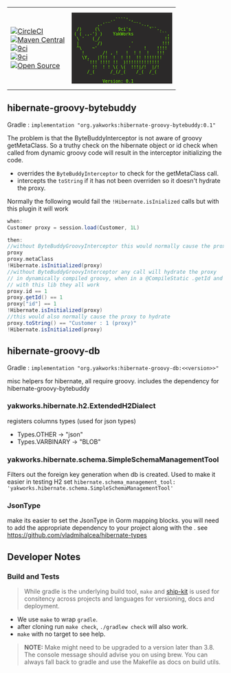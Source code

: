 <table><tr><td>

[![CircleCI](https://img.shields.io/circleci/project/github/yakworks/hibernate-groovy/master.svg?longCache=true&style=for-the-badge&logo=circleci)](https://circleci.com/gh/yakworks/hibernate-groovy) \
[![Maven Central](https://maven-badges.herokuapp.com/maven-central/org.yakworks/hibernate-groovy/badge.svg?style=for-the-badge)](https://maven-badges.herokuapp.com/maven-central/org.yakworks/hibernate-groovy) \
[![9ci](https://img.shields.io/badge/BUILT%20BY-9ci%20Inc-blue.svg?longCache=true&style=for-the-badge)](http://9ci.com) \
[![9ci](https://img.shields.io/badge/GLUTEN-FREE-pink.svg?longCache=true&style=for-the-badge&logo=Atari)](http://9ci.com) \
[![Open Source](https://badges.frapsoft.com/os/v3/open-source.svg?v=103)](https://yak.works/)

</td>
<td>

<pre style="line-height: normal; background-color:#2b2929; color:#76ff00; font-family: monospace; white-space: pre; font-size: 10px">

              _.-````'-,_
          ,-'`           `'-.,_
  /)     (\       9ci's       '``-.
 ( ( .,-') )    YakWorks          ```,
  \ '   (_/                         !!
  |       /)           '           !!!
  ^\    ~'            '     !    !!!! 
    !      _/! , !   !  ! !  !   !!!   
    \Y,   |!!!  !  ! !!  !! !!!!!!!
      `!!! !!!! !!  )!!!!!!!!!!!!!
        !!  ! ! \( \(  !!!|/!  |/!
      /_(      /_(/_(    /_(  /_(   

            Version: 0.1
</pre>
</td></tr></table>

## hibernate-groovy-bytebuddy

Gradle : `implementation "org.yakworks:hibernate-groovy-bytebuddy:0.1"`

The problem is that the ByteBuddyInterceptor is not aware of groovy getMetaClass.
So a truthy check on the hibernate object or id check when called from dynamic groovy code will result in the interceptor initializing the code.

- overrides the `ByteBuddyInterceptor` to check for the getMetaClass call. 
- intercepts the `toString` if it has not been overriden so it doesn't hydrate the proxy. 

Normally the following would fail the `!Hibernate.isInialized` calls but with this plugin it will work

```groovy
when:
Customer proxy = session.load(Customer, 1L)

then:
//without ByteBuddyGroovyInterceptor this would normally cause the proxy to init
proxy
proxy.metaClass
!Hibernate.isInitialized(proxy)
//without ByteBuddyGroovyInterceptor any call will hydrate the proxy
// in dynamically compiled groovy, when in a @CompileStatic .getId and .id work just like java.
// with this lib they all work
proxy.id == 1
proxy.getId() == 1
proxy["id"] == 1
!Hibernate.isInitialized(proxy)
//this would also normally cause the proxy to hydrate
proxy.toString() == "Customer : 1 (proxy)"
!Hibernate.isInitialized(proxy)
```

## hibernate-groovy-db

Gradle : `implementation "org.yakworks:hibernate-groovy-db:<<version>>"`

misc helpers for hibernate, all require groovy. 
includes the dependency for hibernate-groovy-bytebuddy

### yakworks.hibernate.h2.ExtendedH2Dialect

registers columns types (used for json types)

- Types.OTHER -> "json"
- Types.VARBINARY -> "BLOB"

### yakworks.hibernate.schema.SimpleSchemaManagementTool

Filters out the foreign key generation when db is created. Used to make it easier in testing H2
set `hibernate.schema_management_tool: 'yakworks.hibernate.schema.SimpleSchemaManagementTool'`

### JsonType

make its easier to set the JsonType in Gorm mapping blocks. 
you will need to add the appropriate dependency to your project along with the . 
see https://github.com/vladmihalcea/hibernate-types


## Developer Notes

### Build and Tests

> While gradle is the underlying build tool, `make` and [ship-kit](https://github.com/yakworks/shipkit) is used for consitency across projects and languages for versioning, docs and deployment. 

- We use `make` to wrap `gradle`.
- after cloning run `make check`, `./gradlew check` will also work.   
- `make` with no target to see help. 

> **NOTE:** Make might need to be upgraded to a version later than 3.8. 
> The console message should advise you on using brew. You can always fall back to gradle and use the Makefile as docs on build utils.
